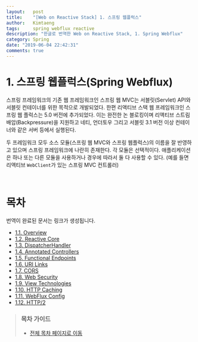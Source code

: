 ```yaml
---
layout:   post
title:    "[Web on Reactive Stack] 1. 스프링 웹플럭스"
author:   Kimtaeng
tags: 	  spring webflux reactive
description: "한글로 번역한 Web on Reactive Stack, 1. Spring Webflux"
category: Spring
date: "2019-06-04 22:42:31"
comments: true
---
```


# 1. 스프링 웹플럭스(Spring Webflux)
스프링 프레임워크의 기존 웹 프레임워크인 스프링 웹 MVC는 서블릿(Servlet) API와 서블릿 컨테이너를 위한 목적으로 개발되었다. 
한편 리액티브 스택 웹 프레임워크인 스프링 웹 플럭스는 5.0 버전에 추가되었다. 이는 완전한 논 블로킹이며 리액티브 스트림 배압(Backpressure)을
지원하고 네티, 언더토우 그리고 서블릿 3.1 버전 이상 컨테이너와 같은 서버 등에서 실행된다.

두 프레임워크 모두 소스 모듈(스프링 웹 MVC와 스프링 웹플럭스)의 이름을 잘 반영하고 있으며 스프링 프레임워크에 나란히 존재한다.
각 모듈은 선택적이다. 애플리케이션은 하나 또는 다른 모듈을 사용하거나 경우에 따라서 둘 다 사용할 수 있다.
(예를 들면 리액티브 `WebClient`가 있는 스프링 MVC 컨트롤러)

<br>

# 목차
번역이 완료된 문서는 링크가 생성됩니다.

- <a href="/post/spring-webflux-references-overview">1.1. Overview</a>
- <a href="/post/spring-webflux-references-reactive-core">1.2. Reactive Core</a>
- <a href="/post/spring-webflux-references-dispatcherhandler">1.3. DispatcherHandler</a>
- <a href="/post/spring-webflux-references-annotated-controllers">1.4. Annotated Controllers</a>
- <a href="/post/spring-webflux-references-functional-endpoints">1.5. Functional Endpoints</a>
- <a href="/post/spring-webflux-references-url-links">1.6. URI Links</a>
- <a href="/post/spring-webflux-references-cors">1.7. CORS</a>
- <a href="/post/spring-webflux-references-web-security">1.8. Web Security</a>
- <a href="/post/spring-webflux-references-view-technologies">1.9. View Technologies</a>
- <a href="/post/spring-webflux-references-http-caching">1.10. HTTP Caching</a>
- <a href="/post/spring-webflux-references-webflux-config">1.11. WebFlux Config</a>
- <a href="/post/spring-webflux-references-http2">1.12. HTTP/2</a>

> ### 목차 가이드
> - <a href="/post/web-on-reactive-stack">전체 목차 페이지로 이동</a>